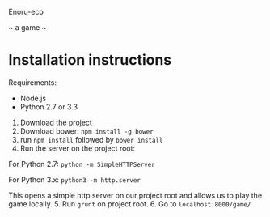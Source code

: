 Enoru-eco

~ a game ~

# Installation instructions

Requirements: 
- Node.js
- Python 2.7 or 3.3

1. Download the project
2. Download bower: `npm install -g bower`
3. run `npm install` followed by `bower install`
4. Run the server on the project root:

  For Python 2.7:
    `python -m SimpleHTTPServer`

  For Python 3.x:
    `python3 -m http.server`

  This opens a simple http server on our project root and allows us to play the game locally. 
5. Run `grunt` on project root.
6. Go to `localhost:8000/game/`
